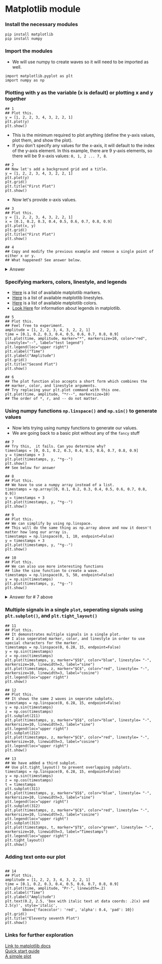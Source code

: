 # Matplotlib module

### Install the necessary modules
`pip install matplotlib`  
`pip install numpy`

### Import the modules

- We will use numpy to create waves so it will need to be imported as well.

```python3
import matplotlib.pyplot as plt
import numpy as np
```
### Plotting with y as the variable (x is default) or plotting x and y together

```python3
## 1
## Plot this.
y = [1, 2, 2, 3, 4, 3, 2, 2, 1]
plt.plot(y)
plt.show()
```
- This is the minimum required to plot anything (define the y-axis values, plot them, and show the plot).
- If you don't specify any values for the x-axis, it will default to the index of the y-axis element. In this example, there are 9 y-axis elements, so there will be 9 x-axis values: `0, 1, 2 ... 7, 8`.

```python3
## 2
## Now let's add a background grid and a title.
y = [1, 2, 2, 3, 4, 3, 2, 2, 1]
plt.plot(y)
plt.grid()
plt.title("First Plot")
plt.show()
```

- Now let's provide x-axis values.

```python3
## 3
## Plot this.
y = [1, 2, 2, 3, 4, 3, 2, 2, 1]
x = [0.1, 0.2, 0.3, 0.4, 0.5, 0.6, 0.7, 0.8, 0.9]
plt.plot(x, y)
plt.grid()
plt.title("First Plot")
plt.show()

## 4
## Copy and modify the previous example and remove a single point of either x or y.
## What happened? See answer below.
```
<details><summary>Answer</summary>

- You should have gotten an error similar to this:  
  `ValueError: x and y must have same first dimension, but have shapes (9,) and (8,).`
  
- This means that the length of the lists `x` and `y` must be the same.
</details>

### Specifying markers, colors, linestyle, and legends 

- [Here](https://matplotlib.org/stable/api/markers_api.html) is a list of available matplotlib markers.
- [Here](https://matplotlib.org/stable/gallery/lines_bars_and_markers/linestyles.html) is a list of available matplotlib linestyles.
- [Here](https://matplotlib.org/stable/gallery/color/named_colors.html) is a list of available matplotlib colors.
- [Look Here](https://matplotlib.org/stable/api/_as_gen/matplotlib.pyplot.legend.html) for information about legends in matplotlib.

```python3
## 5
## Plot this.
## Feel free to experiment.
amplitude = [1, 2, 2, 3, 4, 3, 2, 2, 1]
time = [0.1, 0.2, 0.3, 0.4, 0.5, 0.6, 0.7, 0.8, 0.9]
plt.plot(time, amplitude, marker="*", markersize=10, color="red", linestyle="--", label="test legend")
plt.legend(loc="upper right")
plt.xlabel("Time")
plt.ylabel("Amplitude")
plt.grid()
plt.title("Second Plot")
plt.show()

## 6
## The plot function also accepts a short form which combines the
## marker, color, and linestyle arguments.
## Try replacing your plt.plot command with this one.
plt.plot(time, amplitude, "*r--", markersize=10)
## The order of *, r, and -- do not matter.
```

### Using numpy functions `np.linspace()` and `np.sin()` to generate values

- Now lets trying using numpy functions to generate our values.
- We are going back to a basic plot without any of the `fancy` stuff

```python3
## 7
## Try this,  it fails. Can you determine why?
timestamps = [0, 0.1, 0.2, 0.3, 0.4, 0.5, 0.6, 0.7, 0.8, 0.9]
y = timestamps + 3
plt.plot(timestamps, y, "*g--")
plt.show()
## See below for answer

## 8
## Plot this.
## We have to use a numpy array instead of a list.
timestamps = np.array([0, 0.1, 0.2, 0.3, 0.4, 0.5, 0.6, 0.7, 0.8, 0.9])
y = timestamps + 3
plt.plot(timestamps, y, "*g--")
plt.show()

## 9
## Plot this.
## We can simplify by using np.linspace.
## This will do the same thing as np.array above and now it doesn't matter how long our array is.
timestamps = np.linspace(0, 1, 10, endpoint=False)
y = timestamps + 3
plt.plot(timestamps, y, "*g--")
plt.show()

## 10
## Plot this.
## We can also use more interesting functions
## like the sine function to create a wave.
timestamps = np.linspace(0, 5, 50, endpoint=False)
y = np.sin(timestamps)
plt.plot(timestamps, y, "*g--")
plt.show()
```
<details><summary>Answer for # 7 above</summary>
  
Because python does not interpret the + as addition to each element of the timestamps list but a numpy array does.

</details>

### Multiple signals in a single `plot`, seperating signals using `plt.subplot()`, and `plt.tight_layout()`

```python3
## 11
## Plot this.
## It demonstrates multiple signals in a single plot.
## I also seperated marker, color, and linestyle in order to use special characters for the marker.
timestamps = np.linspace(0, 6.28, 15, endpoint=False)
y = np.sin(timestamps)
z = np.cos(timestamps)
plt.plot(timestamps, y, marker="$S$", color="blue", linestyle= "-", markersize=10, linewidth=3, label="sine")
plt.plot(timestamps, z, marker="$C$", color="red", linestyle= "-", markersize=10, linewidth=3, label="cosine")
plt.legend(loc="upper right")
plt.show()

## 12
## Plot this.
## It shows the same 2 waves in seperate subplots.
timestamps = np.linspace(0, 6.28, 15, endpoint=False)
y = np.sin(timestamps)
z = np.cos(timestamps)
plt.subplot(211)
plt.plot(timestamps, y, marker="$S$", color="blue", linestyle= "-", markersize=10, linewidth=3, label="sine")
plt.legend(loc="upper right")
plt.subplot(212)
plt.plot(timestamps, z, marker="$C$", color="red", linestyle= "-", markersize=10, linewidth=3, label="cosine")
plt.legend(loc="upper right")
plt.show()

## 13
## We have added a third subplot.
## Use plt.tight_layout() to prevent overlapping subplots.
timestamps = np.linspace(0, 6.28, 15, endpoint=False)
y = np.sin(timestamps)
z = np.cos(timestamps)
t = timestamps
plt.subplot(311)
plt.plot(timestamps, y, marker="$S$", color="blue", linestyle= "-", markersize=10, linewidth=3, label="sine")
plt.legend(loc="upper right")
plt.subplot(312)
plt.plot(timestamps, z, marker="$C$", color="red", linestyle= "-", markersize=10, linewidth=3, label="cosine")
plt.legend(loc="upper right")
plt.subplot(313)
plt.plot(timestamps, t, marker="$T$", color="green", linestyle= "-", markersize=10, linewidth=3, label="Timestamps")
plt.legend(loc="upper right")
plt.tight_layout()
plt.show()

```
### Adding text onto our plot

```python3

## 14
## Plot this.
amplitude = [1, 2, 2, 3, 4, 3, 2, 2, 1]
time = [0.1, 0.2, 0.3, 0.4, 0.5, 0.6, 0.7, 0.8, 0.9]
plt.plot(time, amplitude, "Pr-", linewidth=.2)
plt.xlabel("Time")
plt.ylabel("Amplitude")
plt.text(0.2, 2.5, 'box with italic text at data coords: .2(x) and 2.5(y)', style='italic',
        bbox={'facecolor': 'red', 'alpha': 0.4, 'pad': 10})
plt.grid()
plt.title("Eleventy seventh Plot")
plt.show()
```

### Links for further exploration

[Link to matplotlib docs](https://matplotlib.org/stable/api/matplotlib_configuration_api.html#)  
[Quick start guide](https://matplotlib.org/stable/tutorials/introductory/quick_start.html)  
[A simple plot](https://matplotlib.org/stable/gallery/lines_bars_and_markers/simple_plot.html)
